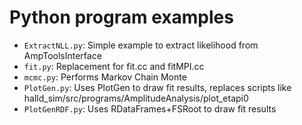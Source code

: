# Python program examples

- `ExtractNLL.py`: Simple example to extract likelihood from AmpToolsInterface
- `fit.py`: Replacement for fit.cc and fitMPI.cc
- `mcmc.py`: Performs Markov Chain Monte
- `PlotGen.py`: Uses PlotGen to draw fit results, replaces scripts like halld_sim/src/programs/AmplitudeAnalysis/plot_etapi0
- `PlotGenRDF.py`: Uses RDataFrames+FSRoot to draw fit results
